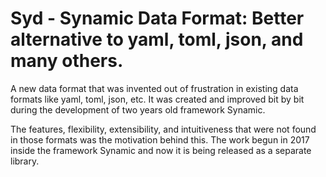 # Syd - Synamic Data Format: Better alternative to yaml, toml, json, and many others.
A new data format that was invented out of frustration in existing data formats like yaml, toml, json, etc.
It was created and improved bit by bit during the development of two years old framework Synamic.

The features, flexibility, extensibility, and intuitiveness that were not found in those formats was the motivation behind this.
The work begun in 2017 inside the framework Synamic and now it is being released as a separate library.

